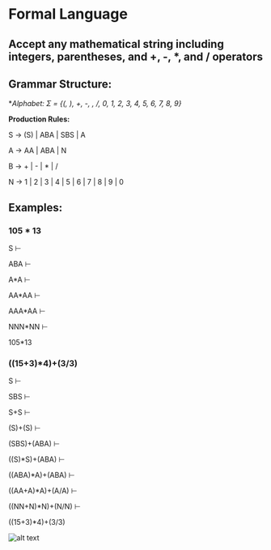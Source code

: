 # Formal Language
## Accept any mathematical string including integers, parentheses, and +, -, *, and / operators

## Grammar Structure:

**Alphabet: Σ = {(, ), +, -, *, /, 0, 1, 2, 3, 4, 5, 6, 7, 8, 9}**

**Production Rules:**

S -> (S) | ABA | SBS | A

A -> AA | ABA | N

B -> + | - | * | /

N -> 1 | 2 | 3 | 4 | 5 | 6 | 7 | 8 | 9 | 0

## Examples: 

### 105 * 13

S ⊢

ABA ⊢

A*A ⊢

AA*AA ⊢

AAA*AA ⊢

NNN*NN ⊢

105*13

### ((15+3)*4)+(3/3)

S ⊢

SBS ⊢

S+S ⊢

(S)+(S) ⊢

(SBS)+(ABA) ⊢

((S)*S)+(ABA) ⊢

((ABA)*A)+(ABA) ⊢

((AA+A)*A)+(A/A) ⊢

((NN+N)*N)+(N/N) ⊢

((15+3)*4)+(3/3)

![alt text]("PDAGraph.png")